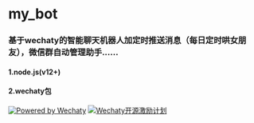 # my_bot
### 基于wechaty的智能聊天机器人加定时推送消息（每日定时哄女朋友），微信群自动管理助手......<br>
#### 1.node.js(v12+)<br>
#### 2.wechaty包<br>
[![Powered by Wechaty](https://img.shields.io/badge/Powered%20By-Wechaty-green.svg)](https://github.com/chatie/wechaty)
[![Wechaty开源激励计划](https://img.shields.io/badge/Wechaty-开源激励计划-green.svg)](https://github.com/juzibot/Welcome/wiki/Everything-about-Wechaty)
